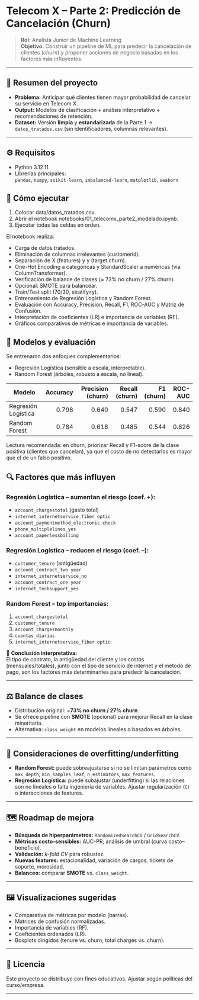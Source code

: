 # Telecom X – Parte 2: Predicción de Cancelación (Churn)

> **Rol:** Analista Junior de Machine Learning  
> **Objetivo:** Construir un pipeline de ML para predecir la cancelación de clientes (*churn*) y proponer acciones de negocio basadas en los factores más influyentes.

---

## 🧭 Resumen del proyecto

- **Problema:** Anticipar qué clientes tienen mayor probabilidad de cancelar su servicio en Telecom X.  
- **Output:** Modelos de clasificación + análisis interpretativo + recomendaciones de retención.  
- **Dataset:** Versión **limpia** y **estandarizada** de la Parte 1 → `datos_tratados.csv` (sin identificadores, columnas relevantes).

---

## ⚙️ Requisitos

- Python 3.12.11  
- Librerías principales:  
  `pandas`, `numpy`, `scikit-learn`, `imbalanced-learn`, `matplotlib`, `seaborn`

## 🚀 Cómo ejecutar

  1. Colocar data/datos_tratados.csv.
  2. Abrir el notebook notebooks/01_telecomx_parte2_modelado.ipynb.
  3. Ejecutar todas las celdas en orden.

El notebook realiza:

  * Carga de datos tratados.
  * Eliminación de columnas irrelevantes (customerid).
  * Separación de X (features) y y (target churn).
  * One-Hot Encoding a categóricas y StandardScaler a numéricas (via ColumnTransformer).
  * Verificación de balance de clases (≈ 73% no churn / 27% churn).
  * Opcional: SMOTE para balancear.
  * Train/Test split (70/30, stratify=y).
  * Entrenamiento de Regresión Logística y Random Forest.
  * Evaluación con Accuracy, Precision, Recall, F1, ROC-AUC y Matriz de Confusión.
  * Interpretación de coeficientes (LR) e importancia de variables (RF).
  * Gráficos comparativos de métricas e importancia de variables.

## 🧪 Modelos y evaluación

Se entrenaron dos enfoques complementarios:

  * Regresión Logística (sensible a escala, interpretable).
  * Random Forest (árboles, robusto a escala, no lineal).
    
| Modelo              | Accuracy | Precision (churn) | Recall (churn) | F1 (churn) | ROC-AUC |
| ------------------- | -------: | ----------------: | -------------: | ---------: | ------: |
| Regresión Logística |    0.798 |             0.640 |          0.547 |      0.590 |   0.840 |
| Random Forest       |    0.784 |             0.618 |          0.485 |      0.544 |   0.826 |

Lectura recomendada: en churn, priorizar Recall y F1-score de la clase positiva (clientes que cancelan), ya que el costo de no detectarlos es mayor que el de un falso positivo.

## 🔍 Factores que más influyen

### Regresión Logística – aumentan el riesgo (coef. +):
- `account_chargestotal` (gasto total)  
- `internet_internetservice_fiber optic`  
- `account_paymentmethod_electronic check`  
- `phone_multiplelines_yes`  
- `account_paperlessbilling`  

### Regresión Logística – reducen el riesgo (coef. –):
- `customer_tenure` (antigüedad)  
- `account_contract_two year`  
- `internet_internetservice_no`  
- `account_contract_one year`  
- `internet_techsupport_yes`  

### Random Forest – top importancias:
1. `account_chargestotal`  
2. `customer_tenure`  
3. `account_chargesmonthly`  
4. `cuentas_diarias`  
5. `internet_internetservice_fiber optic`  

📌 **Conclusión interpretativa:**  
El tipo de contrato, la antigüedad del cliente y los costos (mensuales/totales), junto con el tipo de servicio de internet y el método de pago, son los factores más determinantes para predecir la cancelación.

---

## ⚖️ Balance de clases
- Distribución original: ~**73% no churn / 27% churn**.  
- Se ofrece pipeline con **SMOTE** (opcional) para mejorar Recall en la clase minoritaria.  
- Alternativa: `class_weight` en modelos lineales o basados en árboles.

---

## 🧩 Consideraciones de overfitting/underfitting

- **Random Forest:** puede sobreajustarse si no se limitan parámetros como `max_depth`, `min_samples_leaf`, `n_estimators`, `max_features`.  
- **Regresión Logística:** puede subajustar (underfitting) si las relaciones son no lineales o falta ingeniería de variables. Ajustar regularización (`C`) o interacciones de features.

---

## 🗺️ Roadmap de mejora

- **Búsqueda de hiperparámetros:** `RandomizedSearchCV` / `GridSearchCV`.  
- **Métricas costo-sensibles:** AUC-PR; análisis de umbral (curva costo–beneficio).  
- **Validación:** *k-fold CV* para robustez.  
- **Nuevas features:** estacionalidad, variación de cargos, tickets de soporte, morosidad.  
- **Balanceo:** comparar **SMOTE** vs. `class_weight`.

---

## 🖼️ Visualizaciones sugeridas

- Comparativa de métricas por modelo (barras).  
- Matrices de confusión normalizadas.  
- Importancia de variables (RF).  
- Coeficientes ordenados (LR).  
- Boxplots dirigidos (tenure vs. churn; total charges vs. churn).  

---

## 📄 Licencia
Este proyecto se distribuye con fines educativos. Ajustar según políticas del curso/empresa.

---


